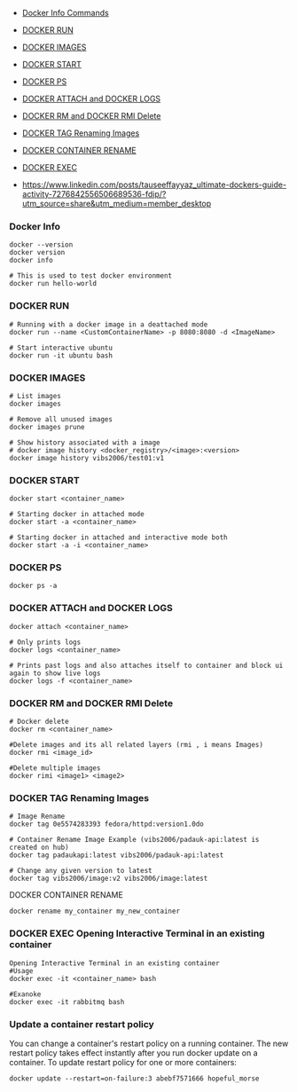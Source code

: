 * [Docker Info Commands](#docker-info)
* [DOCKER RUN](#docker-run) 
* [DOCKER IMAGES](#docker-images)
* [DOCKER START](#docker-start)
* [DOCKER PS](#docker-ps)
* [DOCKER ATTACH and DOCKER LOGS](#DOCKER-ATTACH-and-DOCKER-LOGS)
* [DOCKER RM and DOCKER RMI Delete](#DOCKER-RM-and-DOCKER-RMI-Delete)
* [DOCKER TAG Renaming Images](#DOCKER-TAG-Renaming-Images)
* [DOCKER CONTAINER RENAME](#DOCKER-CONTAINER-RENAME)
* [DOCKER EXEC](#DOCKER-EXEC-Opening-Interactive-Terminal-in-an-existing-container)

* <https://www.linkedin.com/posts/tauseeffayyaz_ultimate-dockers-guide-activity-7276842556506689536-fdip/?utm_source=share&utm_medium=member_desktop>

### Docker Info
```
docker --version
docker version
docker info

# This is used to test docker environment 
docker run hello-world
```
  
### DOCKER RUN
```
# Running with a docker image in a deattached mode
docker run --name <CustomContainerName> -p 8080:8080 -d <ImageName>

# Start interactive ubuntu
docker run -it ubuntu bash
```

### DOCKER IMAGES
```
# List images
docker images

# Remove all unused images
docker images prune

# Show history associated with a image
# docker image history <docker_registry>/<image>:<version>
docker image history vibs2006/test01:v1 
```

### DOCKER START
```
docker start <container_name>

# Starting docker in attached mode
docker start -a <container_name>

# Starting docker in attached and interactive mode both
docker start -a -i <container_name>
```

### DOCKER PS
`docker ps -a`

### DOCKER ATTACH and DOCKER LOGS
```
docker attach <container_name>

# Only prints logs
docker logs <container_name>

# Prints past logs and also attaches itself to container and block ui again to show live logs 
docker logs -f <container_name> 
```

### DOCKER RM and DOCKER RMI Delete
```
# Docker delete
docker rm <container_name>

#Delete images and its all related layers (rmi , i means Images)
docker rmi <image_id> 

#Delete multiple images
docker rimi <image1> <image2> 
```

### DOCKER TAG Renaming Images
```
# Image Rename
docker tag 0e5574283393 fedora/httpd:version1.0do

# Container Rename Image Example (vibs2006/padauk-api:latest is created on hub)
docker tag padaukapi:latest vibs2006/padauk-api:latest

# Change any given version to latest
docker tag vibs2006/image:v2 vibs2006/image:latest
```

DOCKER CONTAINER RENAME
```
docker rename my_container my_new_container
```

### DOCKER EXEC Opening Interactive Terminal in an existing container
```
Opening Interactive Terminal in an existing container
#Usage
docker exec -it <container_name> bash

#Exanoke
docker exec -it rabbitmq bash
```

### Update a container restart policy
You can change a container's restart policy on a running container. The new restart policy takes effect instantly after you run docker update on a container.
To update restart policy for one or more containers:
 ```
docker update --restart=on-failure:3 abebf7571666 hopeful_morse
```

